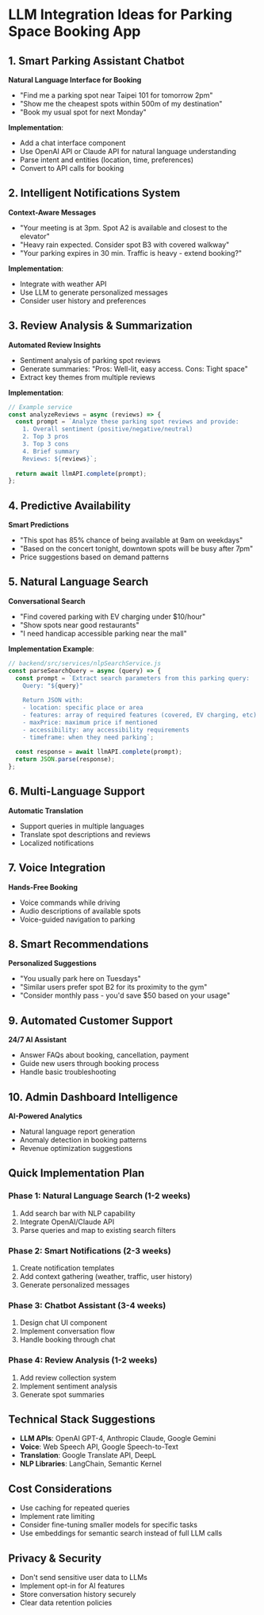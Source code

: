 # LLM Integration Ideas for Parking Space Booking App

## 1. Smart Parking Assistant Chatbot
**Natural Language Interface for Booking**
- "Find me a parking spot near Taipei 101 for tomorrow 2pm"
- "Show me the cheapest spots within 500m of my destination"
- "Book my usual spot for next Monday"

**Implementation**: 
- Add a chat interface component
- Use OpenAI API or Claude API for natural language understanding
- Parse intent and entities (location, time, preferences)
- Convert to API calls for booking

## 2. Intelligent Notifications System
**Context-Aware Messages**
- "Your meeting is at 3pm. Spot A2 is available and closest to the elevator"
- "Heavy rain expected. Consider spot B3 with covered walkway"
- "Your parking expires in 30 min. Traffic is heavy - extend booking?"

**Implementation**:
- Integrate with weather API
- Use LLM to generate personalized messages
- Consider user history and preferences

## 3. Review Analysis & Summarization
**Automated Review Insights**
- Sentiment analysis of parking spot reviews
- Generate summaries: "Pros: Well-lit, easy access. Cons: Tight space"
- Extract key themes from multiple reviews

**Implementation**:
```javascript
// Example service
const analyzeReviews = async (reviews) => {
  const prompt = `Analyze these parking spot reviews and provide:
    1. Overall sentiment (positive/negative/neutral)
    2. Top 3 pros
    3. Top 3 cons
    4. Brief summary
    Reviews: ${reviews}`;
  
  return await llmAPI.complete(prompt);
};
```

## 4. Predictive Availability
**Smart Predictions**
- "This spot has 85% chance of being available at 9am on weekdays"
- "Based on the concert tonight, downtown spots will be busy after 7pm"
- Price suggestions based on demand patterns

## 5. Natural Language Search
**Conversational Search**
- "Find covered parking with EV charging under $10/hour"
- "Show spots near good restaurants"
- "I need handicap accessible parking near the mall"

**Implementation Example**:
```javascript
// backend/src/services/nlpSearchService.js
const parseSearchQuery = async (query) => {
  const prompt = `Extract search parameters from this parking query:
    Query: "${query}"
    
    Return JSON with:
    - location: specific place or area
    - features: array of required features (covered, EV charging, etc)
    - maxPrice: maximum price if mentioned
    - accessibility: any accessibility requirements
    - timeframe: when they need parking`;
    
  const response = await llmAPI.complete(prompt);
  return JSON.parse(response);
};
```

## 6. Multi-Language Support
**Automatic Translation**
- Support queries in multiple languages
- Translate spot descriptions and reviews
- Localized notifications

## 7. Voice Integration
**Hands-Free Booking**
- Voice commands while driving
- Audio descriptions of available spots
- Voice-guided navigation to parking

## 8. Smart Recommendations
**Personalized Suggestions**
- "You usually park here on Tuesdays"
- "Similar users prefer spot B2 for its proximity to the gym"
- "Consider monthly pass - you'd save $50 based on your usage"

## 9. Automated Customer Support
**24/7 AI Assistant**
- Answer FAQs about booking, cancellation, payment
- Guide new users through booking process
- Handle basic troubleshooting

## 10. Admin Dashboard Intelligence
**AI-Powered Analytics**
- Natural language report generation
- Anomaly detection in booking patterns
- Revenue optimization suggestions

## Quick Implementation Plan

### Phase 1: Natural Language Search (1-2 weeks)
1. Add search bar with NLP capability
2. Integrate OpenAI/Claude API
3. Parse queries and map to existing search filters

### Phase 2: Smart Notifications (2-3 weeks)
1. Create notification templates
2. Add context gathering (weather, traffic, user history)
3. Generate personalized messages

### Phase 3: Chatbot Assistant (3-4 weeks)
1. Design chat UI component
2. Implement conversation flow
3. Handle booking through chat

### Phase 4: Review Analysis (1-2 weeks)
1. Add review collection system
2. Implement sentiment analysis
3. Generate spot summaries

## Technical Stack Suggestions
- **LLM APIs**: OpenAI GPT-4, Anthropic Claude, Google Gemini
- **Voice**: Web Speech API, Google Speech-to-Text
- **Translation**: Google Translate API, DeepL
- **NLP Libraries**: LangChain, Semantic Kernel

## Cost Considerations
- Use caching for repeated queries
- Implement rate limiting
- Consider fine-tuning smaller models for specific tasks
- Use embeddings for semantic search instead of full LLM calls

## Privacy & Security
- Don't send sensitive user data to LLMs
- Implement opt-in for AI features
- Store conversation history securely
- Clear data retention policies
